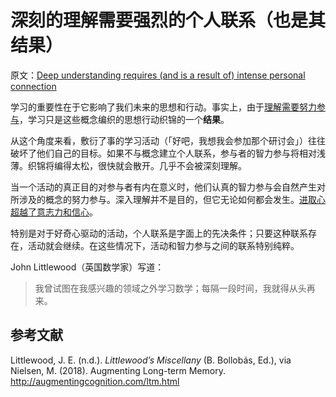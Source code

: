 # 深刻的理解需要强烈的个人联系（也是其结果）

原文：[Deep understanding requires (and is a result of) intense personal connection](https://notes.andymatuschak.org/z5gCpoFJJThDFHK1a7Vv3ssxF3kkjeRaTrJHK)

学习的重要性在于它影响了我们未来的思想和行动。事实上，由于[理解需要努力参与](https://notes.andymatuschak.org/zX1WtJ4ouE8sjN1NgWHsGVg8ZnVfp5Kz74Vs)，学习只是这些概念编织的思想行动织锦的一个**结果**。

从这个角度来看，敷衍了事的学习活动（「好吧，我想我会参加那个研讨会」）往往破坏了他们自己的目标。如果不与概念建立个人联系，参与者的智力参与将相对浅薄。织锦将编得太松，很快就会散开。几乎不会被深刻理解。

当一个活动的真正目的对参与者有内在意义时，他们认真的智力参与会自然产生对所涉及的概念的努力参与。深入理解并不是目的，但它无论如何都会发生。[进取心超越了意志力和信心](https://notes.andymatuschak.org/z8ZhhbQ9GNs1u1pzp18RhU21n1AHxBCG3SyLb)。

特别是对于好奇心驱动的活动，个人联系是字面上的先决条件；只要这种联系存在，活动就会继续。在这些情况下，活动和智力参与之间的联系特别纯粹。

John Littlewood（英国数学家）写道：

> 我曾试图在我感兴趣的领域之外学习数学；每隔一段时间，我就得从头再来。

## 参考文献

Littlewood, J. E. (n.d.). *Littlewood’s Miscellany* (B. Bollobás, Ed.), via Nielsen, M. (2018). Augmenting Long-term Memory. http://augmentingcognition.com/ltm.html